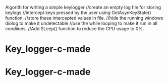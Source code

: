 Algorith for writing a simple keylogger
//create an empty log file for storing keylogs
//intercept keys pressed by the user
using GetAsynKeyState() function.
//store these intercepted values in file.
//hide the running windows diolog to make it undetectable
//use the while looping to make it run in all condiions.
//Add SLeep() function to reduce the CPU usage to 0%.
# Key_logger-c-made
# Key_logger-c-made
